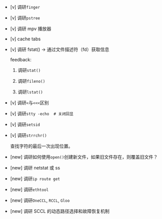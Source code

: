 * [v] 调研`finger`

* [v] 调研`pstree`

* [v] 调研 mpv 播放器

* [v] cache tabs

* [v] 调研 fstat() → 通过文件描述符（fd）获取信息

    feedback:

    1. 调研`stat()`

    1. 调研`fileno()`

    1. 调研`lstat()`

* [v] 调研`<`与`<<<`区别

* [v] 调研`stty -echo  # 关闭回显`

* [v] 调研`setsid`

* [v] 调研`strrchr()`

    查找字符的最后一次出现位置。

* [new] 调研如何使用`open()`创建新文件，如果旧文件存在，则覆盖旧文件？ 

* [new] 调研 netstat 或 ss

* [new] 调研`ip route get`

* [new] 调研`ethtool`

* [new] 调研`OneCCL`, `RCCL`, `Gloo`

* [new] 调研 SCCL 的动态路径选择和故障恢复机制